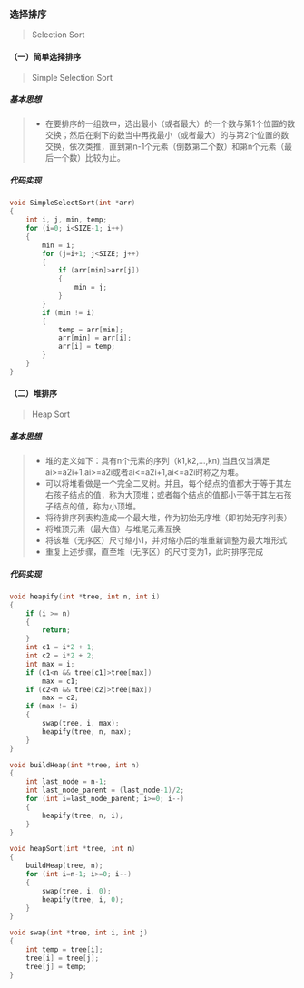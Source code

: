 ### 选择排序
>Selection Sort
#### （一）简单选择排序
>Simple Selection Sort
##### 基本思想
>* 在要排序的一组数中，选出最小（或者最大）的一个数与第1个位置的数交换；然后在剩下的数当中再找最小（或者最大）的与第2个位置的数交换，依次类推，直到第n-1个元素（倒数第二个数）和第n个元素（最后一个数）比较为止。
##### 代码实现
~~~c
void SimpleSelectSort(int *arr)
{
    int i, j, min, temp;
    for (i=0; i<SIZE-1; i++)
    {
        min = i;
        for (j=i+1; j<SIZE; j++)
        {
            if (arr[min]>arr[j])
            {
                min = j;
            }
        }
        if (min != i)
        {
            temp = arr[min];
            arr[min] = arr[i];
            arr[i] = temp;
        }
    }
}
~~~
#### （二）堆排序
>Heap Sort
##### 基本思想
>* 堆的定义如下：具有n个元素的序列（k1,k2,...,kn),当且仅当满足ai>=a2i+1,ai>=a2i或者ai<=a2i+1,ai<=a2i时称之为堆。
>* 可以将堆看做是一个完全二叉树。并且，每个结点的值都大于等于其左右孩子结点的值，称为大顶堆；或者每个结点的值都小于等于其左右孩子结点的值，称为小顶堆。
>* 将待排序列表构造成一个最大堆，作为初始无序堆（即初始无序列表）
>* 将堆顶元素（最大值）与堆尾元素互换
>* 将该堆（无序区）尺寸缩小1，并对缩小后的堆重新调整为最大堆形式
>* 重复上述步骤，直至堆（无序区）的尺寸变为1，此时排序完成
##### 代码实现
~~~c
void heapify(int *tree, int n, int i)
{
    if (i >= n)
    {
        return;
    }
    int c1 = i*2 + 1;
    int c2 = i*2 + 2;
    int max = i;
    if (c1<n && tree[c1]>tree[max])
        max = c1;
    if (c2<n && tree[c2]>tree[max])
        max = c2;
    if (max != i)
    {
        swap(tree, i, max);
        heapify(tree, n, max);
    }
}

void buildHeap(int *tree, int n)
{
    int last_node = n-1;
    int last_node_parent = (last_node-1)/2; 
    for (int i=last_node_parent; i>=0; i--)
    {
        heapify(tree, n, i);
    }
}

void heapSort(int *tree, int n)
{
    buildHeap(tree, n);
    for (int i=n-1; i>=0; i--)
    {
        swap(tree, i, 0);
        heapify(tree, i, 0);
    }
}

void swap(int *tree, int i, int j)
{
    int temp = tree[i];
    tree[i] = tree[j];
    tree[j] = temp;
}
~~~